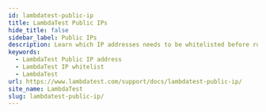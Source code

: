 ```yaml
---
id: lambdatest-public-ip
title: LambdaTest Public IPs
hide_title: false
sidebar_label: Public IPs
description: Learn which IP addresses needs to be whitelisted before running your tests on lambdatest grid and its other products
keywords:
  - LambdaTest Public IP address
  - LambdaTest IP whitelist
  - LambdaTest 
url: https://www.lambdatest.com/support/docs/lambdatest-public-ip/
site_name: LambdaTest
slug: lambdatest-public-ip/
---
```


<script type="application/ld+json"
      dangerouslySetInnerHTML={{ __html: JSON.stringify({
       "@context": "https://schema.org",
        "@type": "BreadcrumbList",
        "itemListElement": [{
          "@type": "ListItem",
          "position": 1,
          "name": "Home",
          "item": "https://www.lambdatest.com"
        },{
          "@type": "ListItem",
          "position": 2,
          "name": "Support",
          "item": "https://www.lambdatest.com/support/docs/"
        },{
          "@type": "ListItem",
          "position": 3,
          "name": "LambdaTest Public IPs",
          "item": "https://www.lambdatest.com/support/docs/lambdatest-public-ip/"
        }]
      })
    }}
></script>